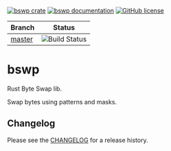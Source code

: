 [![bswp crate](https://img.shields.io/crates/v/bswp.svg)](https://crates.io/crates/bswp)
[![bswp documentation](https://docs.rs/bswp/badge.svg)](https://docs.rs/bswp)
[![GitHub license](https://img.shields.io/github/license/PicoJr/bswp)](https://github.com/PicoJr/bswp/blob/master/LICENSE)

|Branch|Status|
|------|------|
|[master](https://github.com/PicoJr/bswp/tree/master)|![Build Status](https://github.com/PicoJr/bswp/workflows/Rust/badge.svg?branch=master)|

# bswp

Rust Byte Swap lib.

Swap bytes using patterns and masks.

## Changelog

Please see the [CHANGELOG](CHANGELOG.md) for a release history.

